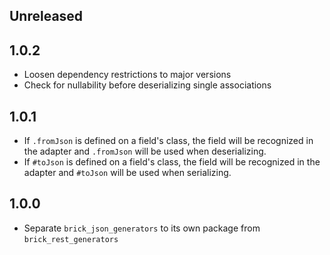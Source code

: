 ## Unreleased

## 1.0.2

* Loosen dependency restrictions to major versions
* Check for nullability before deserializing single associations

## 1.0.1

* If `.fromJson` is defined on a field's class, the field will be recognized in the adapter and `.fromJson` will be used when deserializing.
* If `#toJson` is defined on a field's class, the field will be recognized in the adapter and `#toJson` will be used when serializing.

## 1.0.0

* Separate `brick_json_generators` to its own package from `brick_rest_generators`
